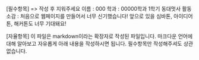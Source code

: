 [필수항목] => 작성 후 지워주세요
이름 : 000
학과 : 00000학과
1학기 동대멋사 활동 소감 : 처음으로 웹페이지를 만들어서 너무 신기했습니다! 앞으로 있을 심바톤, 아이디어톤, 해커톤도 너무 기대돼요!

[자율항목]
이 파일은 markdown이라는 확장자로 작성된 파일입니다. 마크다운 언어에 대해 알아보고 자유롭게 아래 내용을 작성하시면 됩니다. 필수항목만 작성해주셔도 상관없습니다.